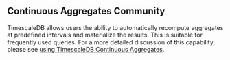 ## Continuous Aggregates <tag type="community">Community</tag>

TimescaleDB allows users the ability to automatically recompute aggregates
at predefined intervals and materialize the results. This is suitable for
frequently used queries. For a more detailed discussion of this capability,
please see [using TimescaleDB Continuous Aggregates][using-continuous-aggs].


[using-continuous-aggs]: /timescaledb/:currentVersion:/core-concepts/continuous-aggregates
